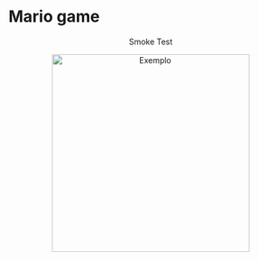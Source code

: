 # Mario game

<div align="center">
  <p>Smoke Test</p>
  <img height="350em" src="https://github.com/raphaelkauan/Super-Gamer/assets/111379005/9f5ddf03-781c-476e-9517-c29d48286e88" alt="Exemplo">
</div>
